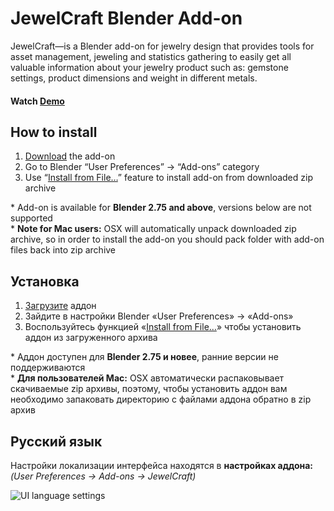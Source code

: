JewelCraft Blender Add-on
==========================
JewelCraft—is a Blender add-on for jewelry design that provides tools for asset management, jeweling and statistics gathering to easily get all valuable information about your jewelry product such as: gemstone settings, product dimensions and weight in different metals.


#### Watch [Demo]


How to install
--------------------------
1. [Download][master.zip] the add-on
2. Go to Blender “User Preferences” → “Add-ons” category
3. Use “[Install from File…]” feature to install add-on from downloaded zip archive

\* Add-on is available for **Blender 2.75 and above**, versions below are not supported  
\* **Note for Mac users:** OSX will automatically unpack downloaded zip archive, so in order to install the add-on you should pack folder with add-on files back into zip archive


Установка
--------------------------
1. [Загрузите][master.zip] аддон
2. Зайдите в настройки Blender «User Preferences» → «Add-ons»
3. Воспользуйтесь функцией «[Install from File…]» чтобы установить аддон из загруженного архива

\* Аддон доступен для **Blender 2.75 и новее**, ранние версии не поддерживаются  
\* **Для пользователей Mac:** OSX автоматически распаковывает скачиваемые zip архивы, поэтому, чтобы установить аддон вам необходимо запаковать директорию с файлами аддона обратно в zip архив


Русский язык
--------------------------
Настройки локализации интерфейса находятся в **настройках аддона:**  
_(User Preferences → Add-ons → JewelCraft)_

![UI language settings]




[Demo]: https://youtu.be/XZ6uIdNnrHk
[master.zip]: https://github.com/mrachinskiy/blender-addon-jewelcraft/archive/master.zip
[Install from File…]: https://blender.org/manual/advanced/scripting/python/add_ons.html#installation-of-a-3rd-party-add-on
[UI language settings]: http://i.imgur.com/WaSR9c9.png
